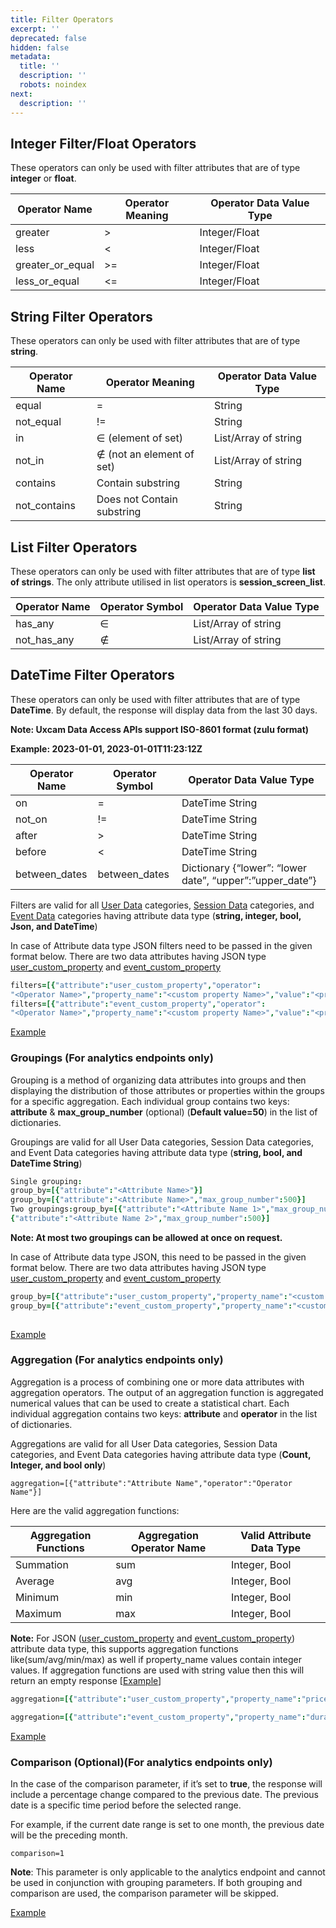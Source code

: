 ```yaml
---
title: Filter Operators
excerpt: ''
deprecated: false
hidden: false
metadata:
  title: ''
  description: ''
  robots: noindex
next:
  description: ''
---
```

## Integer Filter/Float Operators

These operators can only be used with filter attributes that are of type **integer** or **float**.



| Operator Name    | Operator Meaning | Operator Data Value Type |
| ---------------- | ---------------- | ------------------------ |
| greater          | >                | Integer/Float            |
| less             | \<               | Integer/Float            |
| greater_or_equal | >=               | Integer/Float            |
| less_or_equal    | \<=              | Integer/Float            |

## String Filter Operators

These operators can only be used with filter attributes that are of type **string**.



| Operator Name | Operator Meaning           | Operator Data Value Type |
| ------------- | -------------------------- | ------------------------ |
| equal         | =                          | String                   |
| not_equal     | !=                         | String                   |
| in            | ∈ (element of set)         | List/Array of string     |
| not_in        | ∉ (not an element of set)  | List/Array of string     |
| contains      | Contain substring          | String                   |
| not_contains  | Does not Contain substring | String                   |

## List Filter Operators

These operators can only be used with filter attributes that are of type **list of strings**. The only attribute utilised in list operators is **session_screen_list**.



| Operator Name | Operator Symbol | Operator Data Value Type |
| ------------- | --------------- | ------------------------ |
| has_any       | ∈               | List/Array of string     |
| not_has_any   | ∉               | List/Array of string     |

## DateTime Filter Operators



These operators can only be used with filter attributes that are of type **DateTime**. By default, the response will display data from the last 30 days.

**Note: Uxcam Data Access APIs support ISO-8601 format (zulu format)**

**Example: 2023-01-01,  2023-01-01T11:23:12Z**



| Operator Name | Operator Symbol | Operator Data Value Type                                 |
| ------------- | --------------- | -------------------------------------------------------- |
| on            | =               | DateTime String                                          |
| not_on        | !=              | DateTime String                                          |
| after         | >               | DateTime String                                          |
| before        | \<              | DateTime String                                          |
| between_dates | between_dates   | Dictionary {“lower”: “lower date”, “upper”:”upper_date”} |



Filters are valid for all [User Data](https://developer.uxcam.com/docs/users-1) categories, [Session Data](https://developer.uxcam.com/docs/sessions-1) categories, and [Event Data](https://developer.uxcam.com/docs/events) categories having attribute data type (**string, integer, bool, Json, and  DateTime**)

In case of Attribute data type JSON filters need to be passed in the given format below. There are two data attributes having JSON type [user_custom_property](https://developer.uxcam.com/docs/send-user-properties) and [event_custom_property](https://developer.uxcam.com/docs/send-events)

```coffeescript Example
filters=[{"attribute":"user_custom_property","operator":
"<Operator Name>","property_name":"<custom property Name>","value":"<property value>"}]
filters=[{"attribute":"event_custom_property","operator":
"<Operator Name>","property_name":"<custom property Name>","value":"<property value>"}]
```

[Example](https://api.uxcam.com/v2/session?appid=60f6c0b8b97ba419120b82eb&apikey=9c633412-927a-4f4e-87bc-386dc1e3a618&filters=[%7B%22attribute%22:%20%22device_class%22,%22operator%22:%20%22equal%22,%20%22value%22:%22Android%20Large%22%7D]&page=1&page_size=20)

### Groupings (For analytics endpoints only)

Grouping is a method of organizing data attributes into groups and then displaying the distribution of those attributes or properties within the groups for a specific aggregation. Each individual group contains two keys: **attribute** & **max_group_number** (optional) (**Default value=50**) in the list of dictionaries.

Groupings are valid for all User Data categories, Session Data categories, and Event Data categories having attribute data type (**string, bool, and  DateTime String**)

```coffeescript Example
Single grouping:
group_by=[{"attribute":"<Attribute Name>"}]
group_by=[{"attribute":"<Attribute Name>","max_group_number":500}]
Two groupings:group_by=[{"attribute":"<Attribute Name 1>","max_group_number":500},
{"attribute":"<Attribute Name 2>","max_group_number":500}]

```

**Note:  At most two groupings can be allowed at once on request.**

In case of Attribute data type JSON, this need to be passed in the given format below. There are two data attributes having JSON type [user_custom_property](https://developer.uxcam.com/docs/send-user-properties) and [event_custom_property](https://developer.uxcam.com/docs/send-events)

```coffeescript Example
group_by=[{"attribute":"user_custom_property","property_name":"<custom property Name>"}]
group_by=[{"attribute":"event_custom_property","property_name":"<custom property Name>"}]
 

```

[Example](https://api.uxcam.com/v2/session/analytics?appid=60f6c0b8b97ba419120b82eb&apikey=9c633412-927a-4f4e-87bc-386dc1e3a618&group_by=[%7B%22attribute%22:%22app_version%22,%22max_group_number%22:50%7D]&page=1&page_size=50)

### Aggregation (For analytics endpoints only)



Aggregation is a process of combining one or more data attributes with aggregation operators. The output of an aggregation function is aggregated numerical values that can be used to create a statistical chart. Each individual aggregation contains two keys: **attribute** and **operator** in the list of dictionaries.

Aggregations are valid for all User Data categories, Session Data categories, and Event Data categories having attribute data type (**Count, Integer, and bool only**)

```
aggregation=[{"attribute":"Attribute Name","operator":"Operator Name"}]
```

Here are the valid aggregation functions:



| Aggregation Functions | Aggregation Operator Name | Valid Attribute Data Type |
| --------------------- | ------------------------- | ------------------------- |
| Summation             | sum                       | Integer, Bool             |
| Average               | avg                       | Integer, Bool             |
| Minimum               | min                       | Integer, Bool             |
| Maximum               | max                       | Integer, Bool             |

**Note:**  For JSON ([user_custom_property](https://developer.uxcam.com/docs/send-user-properties) and [event_custom_property](https://developer.uxcam.com/docs/send-events)) attribute data type, this supports aggregation functions like(sum/avg/min/max) as well if property_name values contain integer values. If aggregation functions are used with string value then this will return an empty response \[[Example](https://api.uxcam.com/v2/user/analytics?appid=60f6c0b8b97ba419120b82eb&apikey=9c633412-927a-4f4e-87bc-386dc1e3a618&aggregation=[%7B%22attribute%22:%22user_custom_property%22,%22operator%22:%22avg%22,%22property_name%22:%22age_group%22%7D]&page=1&page_size=20)]

```coffeescript Sample for JSON type aggregation:
aggregation=[{"attribute":"user_custom_property","property_name":"price","operator":"avg"}]

aggregation=[{"attribute":"event_custom_property","property_name":"duration","operator":"avg"}]

```

[Example](Link)

### Comparison (Optional)(For analytics endpoints only)



In the case of the comparison parameter, if it’s set to **true**, the response will include a percentage change compared to the previous date. The previous date is a specific time period before the selected range. 

For example, if the current date range is set to one month, the previous date will be the preceding month.

```
comparison=1

```

**Note**: This parameter is only applicable to the analytics endpoint and cannot be used in conjunction with grouping parameters. If both grouping and comparison are used, the comparison parameter will be skipped.

[Example](https://api.uxcam.com/v2/session/analytics?appid=60f6c0b8b97ba419120b82eb&apikey=9c633412-927a-4f4e-87bc-386dc1e3a618&comparison=1)